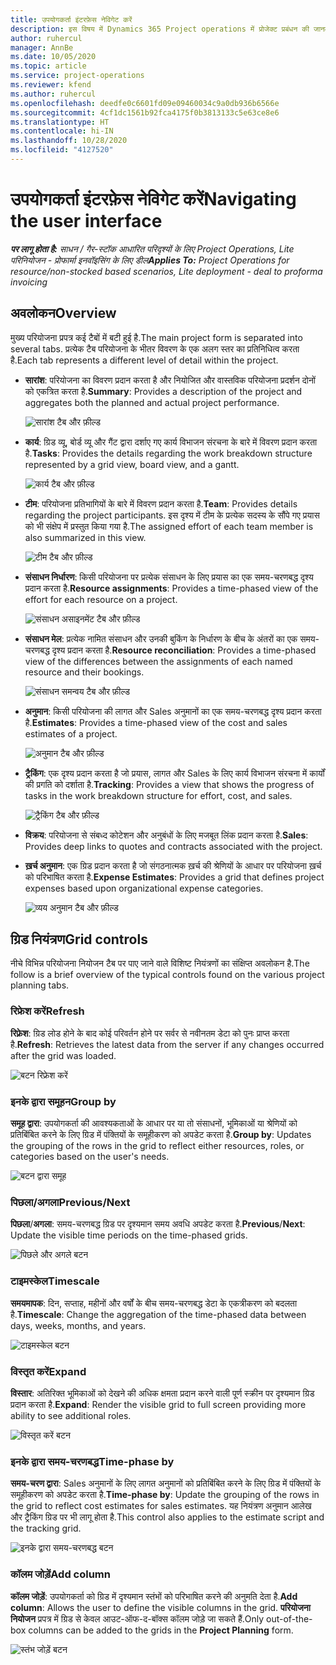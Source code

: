 ```yaml
---
title: उपयोगकर्ता इंटरफ़ेस नेविगेट करें
description: इस विषय में Dynamics 365 Project operations में प्रोजेक्ट प्रबंधन की जानकारी दी गई है.
author: ruhercul
manager: AnnBe
ms.date: 10/05/2020
ms.topic: article
ms.service: project-operations
ms.reviewer: kfend
ms.author: ruhercul
ms.openlocfilehash: deedfe0c6601fd09e09460034c9a0db936b6566e
ms.sourcegitcommit: 4cf1dc1561b92fca4175f0b3813133c5e63ce8e6
ms.translationtype: HT
ms.contentlocale: hi-IN
ms.lasthandoff: 10/28/2020
ms.locfileid: "4127520"
---
```

# <a name="navigating-the-user-interface"></a><span data-ttu-id="e449a-103">उपयोगकर्ता इंटरफ़ेस नेविगेट करें</span><span class="sxs-lookup"><span data-stu-id="e449a-103">Navigating the user interface</span></span>

<span data-ttu-id="e449a-104">_**पर लागू होता है:** साधन / गैर-स्टॉक आधारित परिदृश्यों के लिए Project Operations, Lite परिनियोजन - प्रोफार्मा इनवॉइसिंग के लिए डील_</span><span class="sxs-lookup"><span data-stu-id="e449a-104">_**Applies To:** Project Operations for resource/non-stocked based scenarios, Lite deployment - deal to proforma invoicing_</span></span>

## <a name="overview"></a><span data-ttu-id="e449a-105">अवलोकन</span><span class="sxs-lookup"><span data-stu-id="e449a-105">Overview</span></span>

<span data-ttu-id="e449a-106">मुख्य परियोजना प्रपत्र कई टैबों में बटी हुई है.</span><span class="sxs-lookup"><span data-stu-id="e449a-106">The main project form is separated into several tabs.</span></span> <span data-ttu-id="e449a-107">प्रत्येक टैब परियोजना के भीतर विवरण के एक अलग स्तर का प्रतिनिधित्व करता है.</span><span class="sxs-lookup"><span data-stu-id="e449a-107">Each tab represents a different level of detail within the project.</span></span>

- <span data-ttu-id="e449a-108">**सारांश**: परियोजना का विवरण प्रदान करता है और नियोजित और वास्तविक परियोजना प्रदर्शन दोनों को एकत्रित करता है.</span><span class="sxs-lookup"><span data-stu-id="e449a-108">**Summary**: Provides a description of the project and aggregates both the planned and actual project performance.</span></span>

    ![सारांश टैब और फ़ील्ड](media/navigation7.png)

- <span data-ttu-id="e449a-110">**कार्य**: ग्रिड व्यू, बोर्ड व्यू और गैंट द्वारा दर्शाए गए कार्य विभाजन संरचना के बारे में विवरण प्रदान करता है.</span><span class="sxs-lookup"><span data-stu-id="e449a-110">**Tasks**: Provides the details regarding the work breakdown structure represented by a grid view, board view, and a gantt.</span></span>

    ![कार्य टैब और फ़ील्ड](media/navigation8.png)

- <span data-ttu-id="e449a-112">**टीम**: परियोजना प्रतिभागियों के बारे में विवरण प्रदान करता है.</span><span class="sxs-lookup"><span data-stu-id="e449a-112">**Team**: Provides details regarding the project participants.</span></span> <span data-ttu-id="e449a-113">इस दृश्य में टीम के प्रत्येक सदस्य के सौंपे गए प्रयास को भी संक्षेप में प्रस्तुत किया गया है.</span><span class="sxs-lookup"><span data-stu-id="e449a-113">The assigned effort of each team member is also summarized in this view.</span></span>

    ![टीम टैब और फ़ील्ड](media/navigation9.png)

- <span data-ttu-id="e449a-115">**संसाधन निर्धारण**: किसी परियोजना पर प्रत्येक संसाधन के लिए प्रयास का एक समय-चरणबद्ध दृश्य प्रदान करता है.</span><span class="sxs-lookup"><span data-stu-id="e449a-115">**Resource assignments**: Provides a time-phased view of the effort for each resource on a project.</span></span>

    ![संसाधन असाइनमेंट टैब और फ़ील्ड](media/navigation10.png)

- <span data-ttu-id="e449a-117">**संसाधन मेल**: प्रत्येक नामित संसाधन और उनकी बुकिंग के निर्धारण के बीच के अंतरों का एक समय-चरणबद्ध दृश्य प्रदान करता है.</span><span class="sxs-lookup"><span data-stu-id="e449a-117">**Resource reconciliation**: Provides a time-phased view of the differences between the assignments of each named resource and their bookings.</span></span>

    ![संसाधन समन्वय टैब और फ़ील्ड](media/navigation11.png)

- <span data-ttu-id="e449a-119">**अनुमान**: किसी परियोजना की लागत और Sales अनुमानों का एक समय-चरणबद्ध दृश्य प्रदान करता है.</span><span class="sxs-lookup"><span data-stu-id="e449a-119">**Estimates**: Provides a time-phased view of the cost and sales estimates of a project.</span></span>

    ![अनुमान टैब और फ़ील्ड](media/navigation12.png)

- <span data-ttu-id="e449a-121">**ट्रैकिंग**: एक दृश्य प्रदान करता है जो प्रयास, लागत और Sales के लिए कार्य विभाजन संरचना में कार्यों की प्रगति को दर्शाता है.</span><span class="sxs-lookup"><span data-stu-id="e449a-121">**Tracking**: Provides a view that shows the progress of tasks in the work breakdown structure for effort, cost, and sales.</span></span>

    ![ट्रैकिंग टैब और फ़ील्ड](media/navigation13.png)

- <span data-ttu-id="e449a-123">**विक्रय**: परियोजना से संबध्द कोटेशन और अनुबंधों के लिए मजबूत लिंक प्रदान करता है.</span><span class="sxs-lookup"><span data-stu-id="e449a-123">**Sales**: Provides deep links to quotes and contracts associated with the project.</span></span>

- <span data-ttu-id="e449a-124">**ख़र्च अनुमान**: एक ग्रिड प्रदान करता है जो संगठनात्मक ख़र्च की श्रेणियों के आधार पर परियोजना ख़र्च को परिभाषित करता है.</span><span class="sxs-lookup"><span data-stu-id="e449a-124">**Expense Estimates**: Provides a grid that defines project expenses based upon organizational expense categories.</span></span>

    ![व्यय अनुमान टैब और फ़ील्ड](media/navigation14.png)

## <a name="grid-controls"></a><span data-ttu-id="e449a-126">ग्रिड नियंत्रण</span><span class="sxs-lookup"><span data-stu-id="e449a-126">Grid controls</span></span>

<span data-ttu-id="e449a-127">नीचे विभिन्न परियोजना नियोजन टैब पर पाए जाने वाले विशिष्ट नियंत्रणों का संक्षिप्त अवलोकन है.</span><span class="sxs-lookup"><span data-stu-id="e449a-127">The follow is a brief overview of the typical controls found on the various project planning tabs.</span></span>

### <a name="refresh"></a><span data-ttu-id="e449a-128">रिफ्रेश करें</span><span class="sxs-lookup"><span data-stu-id="e449a-128">Refresh</span></span>

<span data-ttu-id="e449a-129">**रिफ़्रेश**: ग्रिड लोड होने के बाद कोई परिवर्तन होने पर सर्वर से नवीनतम डेटा को पुनः प्राप्त करता है.</span><span class="sxs-lookup"><span data-stu-id="e449a-129">**Refresh**: Retrieves the latest data from the server if any changes occurred after the grid was loaded.</span></span>

![बटन रिफ्रेश करें](media/navigation7.png)

### <a name="group-by"></a><span data-ttu-id="e449a-131">इनके द्वारा समूहन</span><span class="sxs-lookup"><span data-stu-id="e449a-131">Group by</span></span>

<span data-ttu-id="e449a-132">**समूह द्वारा**: उपयोगकर्ता की आवश्यकताओं के आधार पर या तो संसाधनों, भूमिकाओं या श्रेणियों को प्रतिबिंबित करने के लिए ग्रिड में पंक्तियों के समूहीकरण को अपडेट करता है.</span><span class="sxs-lookup"><span data-stu-id="e449a-132">**Group by**: Updates the grouping of the rows in the grid to reflect either resources, roles, or categories based on the user's needs.</span></span>

![बटन द्वारा समूह](media/navigation6.png)

### <a name="previousnext"></a><span data-ttu-id="e449a-134">पिछला/अगला</span><span class="sxs-lookup"><span data-stu-id="e449a-134">Previous/Next</span></span>

<span data-ttu-id="e449a-135">**पिछला**/**अगला**: समय-चरणबद्ध ग्रिड पर दृश्यमान समय अवधि अपडेट करता है.</span><span class="sxs-lookup"><span data-stu-id="e449a-135">**Previous**/**Next**: Update the visible time periods on the time-phased grids.</span></span>

![पिछले और अगले बटन](media/navigation2.png)

### <a name="timescale"></a><span data-ttu-id="e449a-137">टाइमस्केल</span><span class="sxs-lookup"><span data-stu-id="e449a-137">Timescale</span></span>

<span data-ttu-id="e449a-138">**समयमापक**: दिन, सप्ताह, महीनों और वर्षों के बीच समय-चरणबद्ध डेटा के एकत्रीकरण को बदलता है.</span><span class="sxs-lookup"><span data-stu-id="e449a-138">**Timescale**: Change the aggregation of the time-phased data between days, weeks, months, and years.</span></span>

![टाइमस्केल बटन](media/navigation3.png)

### <a name="expand"></a><span data-ttu-id="e449a-140">विस्तृत करें</span><span class="sxs-lookup"><span data-stu-id="e449a-140">Expand</span></span>

<span data-ttu-id="e449a-141">**विस्तार**: अतिरिक्त भूमिकाओं को देखने की अधिक क्षमता प्रदान करने वाली पूर्ण स्क्रीन पर दृश्यमान ग्रिड प्रदान करता है.</span><span class="sxs-lookup"><span data-stu-id="e449a-141">**Expand**: Render the visible grid to full screen providing more ability to see additional roles.</span></span>

![विस्तृत करें बटन](media/navigation4.png)

### <a name="time-phase-by"></a><span data-ttu-id="e449a-143">इनके द्वारा समय-चरणबद्ध</span><span class="sxs-lookup"><span data-stu-id="e449a-143">Time-phase by</span></span>

<span data-ttu-id="e449a-144">**समय-चरण द्वारा**: Sales अनुमानों के लिए लागत अनुमानों को प्रतिबिंबित करने के लिए ग्रिड में पंक्तियों के समूहीकरण को अपडेट करता है.</span><span class="sxs-lookup"><span data-stu-id="e449a-144">**Time-phase by**: Update the grouping of the rows in the grid to reflect cost estimates for sales estimates.</span></span> <span data-ttu-id="e449a-145">यह नियंत्रण अनुमान आलेख और ट्रैकिंग ग्रिड पर भी लागू होता है.</span><span class="sxs-lookup"><span data-stu-id="e449a-145">This control also applies to the estimate script and the tracking grid.</span></span>

![इनके द्वारा समय-चरणबद्ध बटन](media/navigation0.png)

### <a name="add-column"></a><span data-ttu-id="e449a-147">कॉलम जोड़ें</span><span class="sxs-lookup"><span data-stu-id="e449a-147">Add column</span></span>

<span data-ttu-id="e449a-148">**कॉलम जोड़ें**: उपयोगकर्ता को ग्रिड में दृश्यमान स्तंभों को परिभाषित करने की अनुमति देता है.</span><span class="sxs-lookup"><span data-stu-id="e449a-148">**Add column**: Allows the user to define the visible columns in the grid.</span></span> <span data-ttu-id="e449a-149">**परियोजना नियोजन** प्रपत्र में ग्रिड से केवल आउट-ऑफ-द-बॉक्स कॉलम जोड़े जा सकते हैं.</span><span class="sxs-lookup"><span data-stu-id="e449a-149">Only out-of-the-box columns can be added to the grids in the **Project Planning** form.</span></span>

![स्तंभ जोड़ें बटन](media/navigation5.png)
